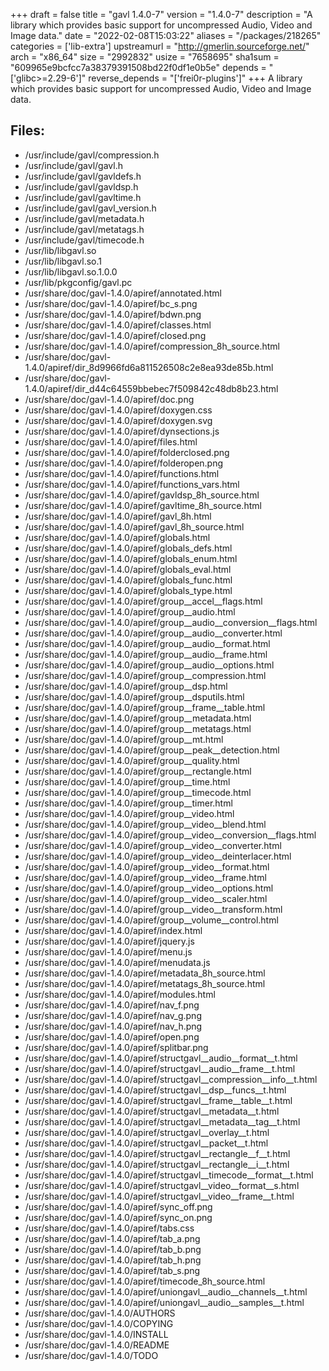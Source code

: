 +++
draft = false
title = "gavl 1.4.0-7"
version = "1.4.0-7"
description = "A library which provides basic support for uncompressed Audio, Video and Image data."
date = "2022-02-08T15:03:22"
aliases = "/packages/218265"
categories = ['lib-extra']
upstreamurl = "http://gmerlin.sourceforge.net/"
arch = "x86_64"
size = "2992832"
usize = "7658695"
sha1sum = "609965e9bcfcc7a38379391508bd22f0df1e0b5e"
depends = "['glibc>=2.29-6']"
reverse_depends = "['frei0r-plugins']"
+++
A library which provides basic support for uncompressed Audio, Video and Image data.

## Files: 
* /usr/include/gavl/compression.h
* /usr/include/gavl/gavl.h
* /usr/include/gavl/gavldefs.h
* /usr/include/gavl/gavldsp.h
* /usr/include/gavl/gavltime.h
* /usr/include/gavl/gavl_version.h
* /usr/include/gavl/metadata.h
* /usr/include/gavl/metatags.h
* /usr/include/gavl/timecode.h
* /usr/lib/libgavl.so
* /usr/lib/libgavl.so.1
* /usr/lib/libgavl.so.1.0.0
* /usr/lib/pkgconfig/gavl.pc
* /usr/share/doc/gavl-1.4.0/apiref/annotated.html
* /usr/share/doc/gavl-1.4.0/apiref/bc_s.png
* /usr/share/doc/gavl-1.4.0/apiref/bdwn.png
* /usr/share/doc/gavl-1.4.0/apiref/classes.html
* /usr/share/doc/gavl-1.4.0/apiref/closed.png
* /usr/share/doc/gavl-1.4.0/apiref/compression_8h_source.html
* /usr/share/doc/gavl-1.4.0/apiref/dir_8d9966fd6a811526508c2e8ea93de85b.html
* /usr/share/doc/gavl-1.4.0/apiref/dir_d44c64559bbebec7f509842c48db8b23.html
* /usr/share/doc/gavl-1.4.0/apiref/doc.png
* /usr/share/doc/gavl-1.4.0/apiref/doxygen.css
* /usr/share/doc/gavl-1.4.0/apiref/doxygen.svg
* /usr/share/doc/gavl-1.4.0/apiref/dynsections.js
* /usr/share/doc/gavl-1.4.0/apiref/files.html
* /usr/share/doc/gavl-1.4.0/apiref/folderclosed.png
* /usr/share/doc/gavl-1.4.0/apiref/folderopen.png
* /usr/share/doc/gavl-1.4.0/apiref/functions.html
* /usr/share/doc/gavl-1.4.0/apiref/functions_vars.html
* /usr/share/doc/gavl-1.4.0/apiref/gavldsp_8h_source.html
* /usr/share/doc/gavl-1.4.0/apiref/gavltime_8h_source.html
* /usr/share/doc/gavl-1.4.0/apiref/gavl_8h.html
* /usr/share/doc/gavl-1.4.0/apiref/gavl_8h_source.html
* /usr/share/doc/gavl-1.4.0/apiref/globals.html
* /usr/share/doc/gavl-1.4.0/apiref/globals_defs.html
* /usr/share/doc/gavl-1.4.0/apiref/globals_enum.html
* /usr/share/doc/gavl-1.4.0/apiref/globals_eval.html
* /usr/share/doc/gavl-1.4.0/apiref/globals_func.html
* /usr/share/doc/gavl-1.4.0/apiref/globals_type.html
* /usr/share/doc/gavl-1.4.0/apiref/group__accel__flags.html
* /usr/share/doc/gavl-1.4.0/apiref/group__audio.html
* /usr/share/doc/gavl-1.4.0/apiref/group__audio__conversion__flags.html
* /usr/share/doc/gavl-1.4.0/apiref/group__audio__converter.html
* /usr/share/doc/gavl-1.4.0/apiref/group__audio__format.html
* /usr/share/doc/gavl-1.4.0/apiref/group__audio__frame.html
* /usr/share/doc/gavl-1.4.0/apiref/group__audio__options.html
* /usr/share/doc/gavl-1.4.0/apiref/group__compression.html
* /usr/share/doc/gavl-1.4.0/apiref/group__dsp.html
* /usr/share/doc/gavl-1.4.0/apiref/group__dsputils.html
* /usr/share/doc/gavl-1.4.0/apiref/group__frame__table.html
* /usr/share/doc/gavl-1.4.0/apiref/group__metadata.html
* /usr/share/doc/gavl-1.4.0/apiref/group__metatags.html
* /usr/share/doc/gavl-1.4.0/apiref/group__mt.html
* /usr/share/doc/gavl-1.4.0/apiref/group__peak__detection.html
* /usr/share/doc/gavl-1.4.0/apiref/group__quality.html
* /usr/share/doc/gavl-1.4.0/apiref/group__rectangle.html
* /usr/share/doc/gavl-1.4.0/apiref/group__time.html
* /usr/share/doc/gavl-1.4.0/apiref/group__timecode.html
* /usr/share/doc/gavl-1.4.0/apiref/group__timer.html
* /usr/share/doc/gavl-1.4.0/apiref/group__video.html
* /usr/share/doc/gavl-1.4.0/apiref/group__video__blend.html
* /usr/share/doc/gavl-1.4.0/apiref/group__video__conversion__flags.html
* /usr/share/doc/gavl-1.4.0/apiref/group__video__converter.html
* /usr/share/doc/gavl-1.4.0/apiref/group__video__deinterlacer.html
* /usr/share/doc/gavl-1.4.0/apiref/group__video__format.html
* /usr/share/doc/gavl-1.4.0/apiref/group__video__frame.html
* /usr/share/doc/gavl-1.4.0/apiref/group__video__options.html
* /usr/share/doc/gavl-1.4.0/apiref/group__video__scaler.html
* /usr/share/doc/gavl-1.4.0/apiref/group__video__transform.html
* /usr/share/doc/gavl-1.4.0/apiref/group__volume__control.html
* /usr/share/doc/gavl-1.4.0/apiref/index.html
* /usr/share/doc/gavl-1.4.0/apiref/jquery.js
* /usr/share/doc/gavl-1.4.0/apiref/menu.js
* /usr/share/doc/gavl-1.4.0/apiref/menudata.js
* /usr/share/doc/gavl-1.4.0/apiref/metadata_8h_source.html
* /usr/share/doc/gavl-1.4.0/apiref/metatags_8h_source.html
* /usr/share/doc/gavl-1.4.0/apiref/modules.html
* /usr/share/doc/gavl-1.4.0/apiref/nav_f.png
* /usr/share/doc/gavl-1.4.0/apiref/nav_g.png
* /usr/share/doc/gavl-1.4.0/apiref/nav_h.png
* /usr/share/doc/gavl-1.4.0/apiref/open.png
* /usr/share/doc/gavl-1.4.0/apiref/splitbar.png
* /usr/share/doc/gavl-1.4.0/apiref/structgavl__audio__format__t.html
* /usr/share/doc/gavl-1.4.0/apiref/structgavl__audio__frame__t.html
* /usr/share/doc/gavl-1.4.0/apiref/structgavl__compression__info__t.html
* /usr/share/doc/gavl-1.4.0/apiref/structgavl__dsp__funcs__t.html
* /usr/share/doc/gavl-1.4.0/apiref/structgavl__frame__table__t.html
* /usr/share/doc/gavl-1.4.0/apiref/structgavl__metadata__t.html
* /usr/share/doc/gavl-1.4.0/apiref/structgavl__metadata__tag__t.html
* /usr/share/doc/gavl-1.4.0/apiref/structgavl__overlay__t.html
* /usr/share/doc/gavl-1.4.0/apiref/structgavl__packet__t.html
* /usr/share/doc/gavl-1.4.0/apiref/structgavl__rectangle__f__t.html
* /usr/share/doc/gavl-1.4.0/apiref/structgavl__rectangle__i__t.html
* /usr/share/doc/gavl-1.4.0/apiref/structgavl__timecode__format__t.html
* /usr/share/doc/gavl-1.4.0/apiref/structgavl__video__format__s.html
* /usr/share/doc/gavl-1.4.0/apiref/structgavl__video__frame__t.html
* /usr/share/doc/gavl-1.4.0/apiref/sync_off.png
* /usr/share/doc/gavl-1.4.0/apiref/sync_on.png
* /usr/share/doc/gavl-1.4.0/apiref/tabs.css
* /usr/share/doc/gavl-1.4.0/apiref/tab_a.png
* /usr/share/doc/gavl-1.4.0/apiref/tab_b.png
* /usr/share/doc/gavl-1.4.0/apiref/tab_h.png
* /usr/share/doc/gavl-1.4.0/apiref/tab_s.png
* /usr/share/doc/gavl-1.4.0/apiref/timecode_8h_source.html
* /usr/share/doc/gavl-1.4.0/apiref/uniongavl__audio__channels__t.html
* /usr/share/doc/gavl-1.4.0/apiref/uniongavl__audio__samples__t.html
* /usr/share/doc/gavl-1.4.0/AUTHORS
* /usr/share/doc/gavl-1.4.0/COPYING
* /usr/share/doc/gavl-1.4.0/INSTALL
* /usr/share/doc/gavl-1.4.0/README
* /usr/share/doc/gavl-1.4.0/TODO
